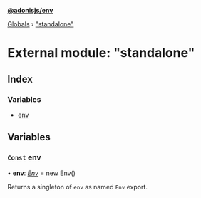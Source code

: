 **[@adonisjs/env](../README.md)**

[Globals](../README.md) › ["standalone"](_standalone_.md)

# External module: "standalone"

## Index

### Variables

* [env](_standalone_.md#const-env)

## Variables

### `Const` env

• **env**: *[Env](../classes/_src_env_.env.md)* =  new Env()

Returns a singleton of `env` as named `Env` export.